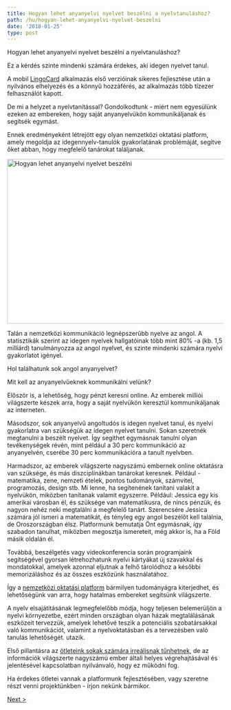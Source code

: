 ```yaml
---
title: Hogyan lehet anyanyelvi nyelvet beszélni a nyelvtanuláshoz?
path: /hu/hogyan-lehet-anyanyelvi-nyelvet-beszelni
date: '2018-01-25'
type: post
---
```


Hogyan lehet anyanyelvi nyelvet beszélni a nyelvtanuláshoz?

Ez a kérdés szinte mindenki számára érdekes, aki idegen nyelvet tanul.

A mobil <a href="https://lingocard.com">LingoCard</a> alkalmazás első verzióinak sikeres fejlesztése után a nyilvános elhelyezés és a könnyű hozzáférés, az alkalmazás több tízezer felhasználót kapott.

De mi a helyzet a nyelvtanítással? Gondolkodtunk - miért nem egyesülünk ezeken az embereken, hogy saját anyanyelvükön kommunikáljanak és segítsék egymást.

Ennek eredményeként létrejött egy olyan nemzetközi oktatási platform, amely megoldja az idegennyelv-tanulók gyakorlatának problémáját, segítve őket abban, hogy megfelelő tanárokat találjanak.

<img class="aligncenter wp-image-78 size-full" src="../images/platform/social-network.jpg" alt="Hogyan lehet anyanyelvi nyelvet beszélni" width="628" height="383" />

Talán a nemzetközi kommunikáció legnépszerűbb nyelve az angol. A statisztikák szerint az idegen nyelvek hallgatóinak több mint 80% -a (kb. 1,5 milliárd) tanulmányozza az angol nyelvet, és szinte mindenki számára nyelvi gyakorlatot igényel.

Hol találhatunk sok angol anyanyelvet?

Mit kell az anyanyelvűeknek kommunikálni velünk?

Először is, a lehetőség, hogy pénzt keresni online. Az emberek milliói világszerte készek arra, hogy a saját nyelvükön keresztül kommunikáljanak az interneten.

Másodszor, sok anyanyelvű angoltudós is idegen nyelvet tanul, és nyelvi gyakorlatra van szükségük az idegen nyelvet tanulni. Sokan szeretnék megtanulni a beszélt nyelvet. Így segíthet egymásnak tanulni olyan tevékenységek révén, mint például a 30 perc kommunikáció az anyanyelvén, cserébe 30 perc kommunikációra a tanult nyelvben.

Harmadszor, az emberek világszerte nagyszámú embernek online oktatásra van szüksége, és más diszciplínákban tanárokat keresnek. Például - matematika, zene, nemzeti ételek, pontos tudományok, számvitel, programozás, design stb. Mi lenne, ha segítenének tanítani valakit a nyelvükön, miközben tanítanak valamit egyszerre. Például: Jessica egy kis amerikai városban él, és szüksége van matematikusra, de nincs pénzük, és nagyon nehéz neki megtalálni a megfelelő tanárt. Szerencsére Jessica számára jól ismeri a matematikát, és tényleg egy angol beszélőt kell találnia, de Oroszországban élsz. Platformunk bemutatja Önt egymásnak, így szabadon tanulhat, miközben megosztja ismereteit, még akkor is, ha a Föld másik oldalán él.

Továbbá, beszélgetés vagy videokonferencia során programjaink segítségével gyorsan létrehozhatunk nyelvi kártyákat új szavakkal és mondatokkal, amelyek azonnal eljutnak a felhő tárolódhoz a későbbi memorizáláshoz és az összes eszközünk használatához.

Így a <a href="https://lingocard.com">nemzetközi oktatási platform</a> bármilyen tudományágra kiterjedhet, és lehetőségünk van arra, hogy hatalmas embereket segítsünk világszerte.

A nyelv elsajátításának legmegfelelőbb módja, hogy teljesen belemerüljön a nyelvi környezetbe, ezért minden országban olyan házak megtalálásának eszközeit tervezzük, amelyek lehetővé teszik a potenciális szobatársakkal való kommunikációt, valamint a nyelvoktatásban és a tervezésben való tanulás lehetőségét. utazik.

Első pillantásra az <a href="/hu/?lang=hu">ötleteink sokak számára irreálisnak tűnhetnek</a>, de az információk világszerte nagyszámú ember általi helyes végrehajtásával és jelentésével kapcsolatban nyilvánvaló, hogy ez működni fog.

Ha érdekes ötletei vannak a platformunk fejlesztésében, vagy szeretne részt venni projektünkben - írjon nekünk bármikor.

<a href="/hu/hogyan-tanulhatok-angolul-gyorsan">Next ></a>